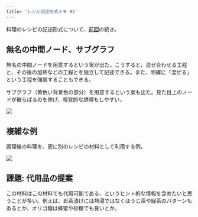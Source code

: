 ```yaml
---
title: 'レシピ記述形式メモ #2'
---
```

料理のレシピの記述形式について、[前回](https://r7kamura.com/articles/2022-05-13-mermaid-recipe-memo)の続き。

無名の中間ノード、サブグラフ
--------------

無名の中間ノードを用意するという案が出た。こうすると、混ぜ合わせる工程と、その後の加熱などの工程とを独立して記述できる。また、明確に「混ぜる」という工程を強調することもできる。

サブグラフ（黄色い背景色の部分）を用意するという案も出た。見た目上のノードが散らばるのを防げ、視覚的な誘導もしやすい。

![](https://lh3.googleusercontent.com/PX6bYib1Tw98HZa-nGIZvBpbU2SfQ4OwQNVH83EhHExgkgLOqtWJpPEZ0dtJZEHl40P1txInIHjhmF2XnH_6vkBqxf_UN22g9QAVAALtKtBAnep4gP5oazP9VcCgE9OTuKY6EeEr-iiqGoJgkJHLVw)

複雑な例
----

調理後の料理を、更に別のレシピの材料として利用する例。

![](https://lh6.googleusercontent.com/tklgfIxMVsE6SehmEz65h9AMhDoNCsf6b4h_icdNVJ31ns-XJdaFllSq8xbHgzJh0c83Q4G5TVuVkMI9OnhdqrlDaprL4zCk7-vfydraQcXq7AZBCI9rYOZH-x4acJaYCrlYm8MveNuCnOIvE1ExJw)

課題: 代用品の提案
----------

この材料はこの材料でも代用可能である、というヒント的な情報を含めたいと思うことが多い。例えば、お茶漬けには熱湯ではなくほうじ茶や緑茶のパターンもあるとか、オリゴ糖は蜂蜜や砂糖でも良いとか。
